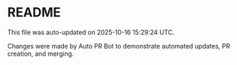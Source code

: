 # README

This file was auto-updated on 2025-10-16 15:29:24 UTC.

Changes were made by Auto PR Bot to demonstrate automated updates, PR creation, and merging.
